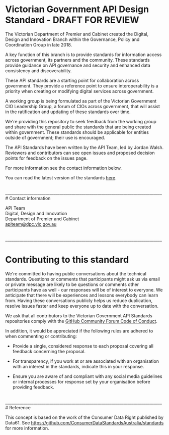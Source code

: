 # Victorian Government API Design Standard - DRAFT FOR REVIEW

The Victorian Department of Premier and Cabinet created the Digital, Design and Innovation Branch within the Governance, Policy and Coordination Group in late 2018.

A key function of this branch is to provide standards for information access across government, its partners and the community. These standards provide guidance on API governance and security and enhanced data consistency and discoverability.

These API standards are a starting point for collaboration across government. They provide a reference point to ensure interoperability is a priority when creating or modifying digital services across government.

A working group is being formulated as part of the Victorian Government CIO Leadership Group, a forum of CIOs across government, that will assist in the ratification and updating of these standards over time.

We're providing this repository to seek feedback from the working group and share with the general public the standards that are being created within government. These standards should be applicable for entities outside of government; their use is encouraged.

The API Standards have been written by the API Team, led by Jordan Walsh. Reviewers and contributors can see open issues and proposed decision points for feedback on the issues page.

For more information see the contact information below.

You can read the latest version of the standards [here](api-standards.md).

<br />
______________________________________________________________________________
# Contact information

API Team<br/>
Digital, Design and Innovation<br/>
Department of Premier and Cabinet<br/>
[apiteam@dpc.vic.gov.au](mailto:apiteam@dpc.vic.gov.au)

<br />
______________________________________________________________________________

# Contributing to this standard 

We're committed to having public conversations about the technical standards. Questions or comments that participants might ask us via email or private message are likely to be questions or comments other participants have as well - our responses will be of interest to everyone. We anticipate that there will be experiences and lessons everybody can learn from. Having these conversations publicly helps us reduce duplication, resolve issues faster and keep everyone up to date with the conversation.

We ask that all contributors to the Victorian Government API Standards repositories comply with the [GitHub Community Forum Code of Conduct](https://help.github.com/articles/github-community-forum-code-of-conduct/).

In addition, it would be appreciated if the following rules are adhered to when commenting or contributing:

- Provide a single, considered response to each proposal covering all feedback concerning the proposal.

- For transparency, if you work at or are associated with an organisation with an interest in the standards, indicate this in your response.

- Ensure you are aware of and compliant with any social media guidelines or internal processes for response set by your organisation before providing feedback.

<br />
______________________________________________________________________________
# Reference

This concept is based on the work of the Consumer Data Right published by Data61. See https://github.com/ConsumerDataStandardsAustralia/standards for more information.
